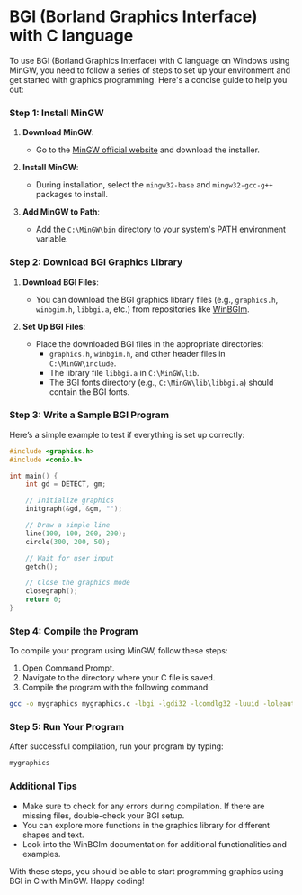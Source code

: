 # BGI (Borland Graphics Interface) with C language

To use BGI (Borland Graphics Interface) with C language on Windows using MinGW, you need to follow a series of steps to set up your environment and get started with graphics programming. Here's a concise guide to help you out:

### Step 1: Install MinGW

1. **Download MinGW**:
   - Go to the [MinGW official website](http://www.mingw.org/) and download the installer.

2. **Install MinGW**:
   - During installation, select the `mingw32-base` and `mingw32-gcc-g++` packages to install.

3. **Add MinGW to Path**:
   - Add the `C:\MinGW\bin` directory to your system's PATH environment variable.

### Step 2: Download BGI Graphics Library

1. **Download BGI Files**:
   - You can download the BGI graphics library files (e.g., `graphics.h`, `winbgim.h`, `libbgi.a`, etc.) from repositories like [WinBGIm](http://winbgim.codecutter.org/).

2. **Set Up BGI Files**:
   - Place the downloaded BGI files in the appropriate directories:
     - `graphics.h`, `winbgim.h`, and other header files in `C:\MinGW\include`.
     - The library file `libbgi.a` in `C:\MinGW\lib`.
     - The BGI fonts directory (e.g., `C:\MinGW\lib\libbgi.a`) should contain the BGI fonts.

### Step 3: Write a Sample BGI Program

Here’s a simple example to test if everything is set up correctly:

```c
#include <graphics.h>
#include <conio.h>

int main() {
    int gd = DETECT, gm;

    // Initialize graphics
    initgraph(&gd, &gm, "");

    // Draw a simple line
    line(100, 100, 200, 200);
    circle(300, 200, 50);

    // Wait for user input
    getch();

    // Close the graphics mode
    closegraph();
    return 0;
}
```

### Step 4: Compile the Program

To compile your program using MinGW, follow these steps:

1. Open Command Prompt.
2. Navigate to the directory where your C file is saved.
3. Compile the program with the following command:

```bash
gcc -o mygraphics mygraphics.c -lbgi -lgdi32 -lcomdlg32 -luuid -loleaut32 -lole32
```

### Step 5: Run Your Program

After successful compilation, run your program by typing:

```bash
mygraphics
```

### Additional Tips

- Make sure to check for any errors during compilation. If there are missing files, double-check your BGI setup.
- You can explore more functions in the graphics library for different shapes and text.
- Look into the WinBGIm documentation for additional functionalities and examples.

With these steps, you should be able to start programming graphics using BGI in C with MinGW. Happy coding!